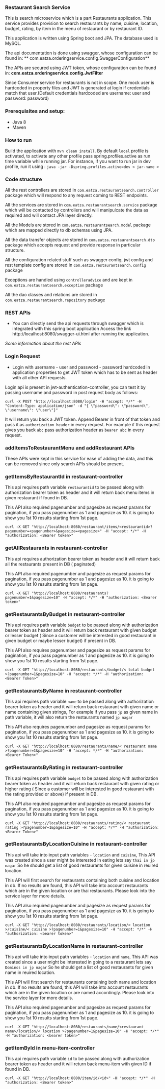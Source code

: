 ### Restaurant Search Service

This is search microservice which is a part Restaurants application. This service provides provision to search
restaurants by name, cuisine, location, budget, rating, by item in the menu of restaurant or by restaurant ID.

This application is written using Spring boot and JPA. The database used is MySQL.

The api documentation is done using swagger, whose configuration can be found in: **
com.eatza.orderingservice.config.SwaggerConfiguration**

The APIs are secured using JWT token, whose configuration can be found in:
**com.eatza.orderingservice.config.JwtFilter**

Since Consumer service for restaurants is not in scope. One mock user is hardcoded in property files and JWT is
generated at login if credentials match that user.(Default credentials hardcoded are username: user and password:
password)

### Prerequisites and setup:

* Java 8
* Maven

### How to run

Build the application with `mvn clean install`. By default `local` profile is activated, to activate any other profile
pass spring.profiles.active as run time variable while running jar. For instance, if you want to run jar in dev profile,
run it using :
`java -jar -Dspring.profiles.active=dev < jar-name > `

### Code structure

All the rest controllers are stored in `com.eatza.restaurantsearch.controller`  package which will respond to any
request coming to REST endpoints.

All the services are stored in `com.eatza.restaurantsearch.service`  package which will be contacted by controllers and
will manipulcate the data as required and will contact JPA layer directly.

All the Models are stored in
`com.eatza.restaurantsearch.model` package which are mapped directly to db schemas using JPA.

All the data transfer objects are stored in
`com.eatza.restaurantsearch.dto` package which accepts request and provide response in particular structure.

All the configuration related stuff such as swagger config, jwt config and rest template config are stored in
`com.eatza.restaurantsearch.config` package

Exceptions are handled using `controlleradvice` and are kept in `com.eatza.restaurantsearch.exception` package

All the dao classes and relations are stored in `com.eatza.restaurantsearch.repository` package

### REST APIs

* You can directly send the api requests through swagger which is integrated with this spring boot application Access
  the link http://localhost:8080/swagger-ui.html after running the application.

_Some information about the rest APIs_

### Login Request

* Login with username - user and password - password hardcoded in application properties to get JWT token which has to
  be sent as header with all other API requests.

Login api is present in jwt-authentication-controller, you can test it by passing username and password in post request
body as follows:

```
curl -X POST "http://localhost:8080/login" -H "accept: */*" -H "Content-Type: application/json" -d "{ \"password\": \"password\", \"username\": \"user\"}"
```

It will return you back a JWT token. Append Bearer in front of that token and pass it as `authorization header` in every
request. For example if this request gives you back `abc` pass authorization header as `bearer abc` in every request.

### addItemsToRestaurantMenu and addRestaurant APIs

These APIs were kept in this service for ease of adding the data, and this can be removed since only search APIs should
be present.

### getItemsByRestaurantId in restaurant-controller

This api requires path variable `restaurantid` to be passed along with authorization bearer token as header and it will
return back menu items in given restaurant if found in DB.

This API also required pagenumber and pagesize as request params for pagination, if you pass pagenumber as 1 and
pagesize as 10. it is going to show you 1st 10 results starting from 1st page.

```
curl -X GET "http://localhost:8080/restaurant/items/<restaurantid>?pagenumber=<pagenumber>&pagesize=<pagesize>" -H "accept: */*" -H "authorization: <Bearer token>"
```

### getAllRestaurants in restaurant-controller

This api requires authorization bearer token as header and it will return back all the restaurants present in DB (
paginated)

This API also required pagenumber and pagesize as request params for pagination, if you pass pagenumber as 1 and
pagesize as 10. it is going to show you 1st 10 results starting from 1st page.

```
curl -X GET "http://localhost:8080/restaurants?pagenumber=1&pagesize=10" -H "accept: */*" -H "authorization: <Bearer token>"
```

### getRestaurantsByBudget in restaurant-controller

This api requires path variable `budget` to be passed along with authorization bearer token as header and it will return
back restaurant with given budget or lesser budget ( Since a customer will be interested in good restaurant in given
budget or maybe lesser budget) if present in DB.

This API also requires pagenumber and pagesize as request params for pagination, if you pass pagenumber as 1 and
pagesize as 10. it is going to show you 1st 10 results starting from 1st page.

```
curl -X GET "http://localhost:8080/restaurants/budget/< total budget >?pagenumber=1&pagesize=10" -H "accept: */*" -H "authorization: <Bearer Token>"
```

### getRestaurantsByName in restaurant-controller

This api requires path variable `name` to be passed along with authorization bearer token as header and it will return
back restaurant with given name or name containing given strings, For example if you pass `jp` as given name in path
variable, it will also return the restaurants named `jp nagar`

This API also requires pagenumber and pagesize as request params for pagination, if you pass pagenumber as 1 and
pagesize as 10. it is going to show you 1st 10 results starting from 1st page.

```
curl -X GET "http://localhost:8080/restaurants/name/< restaurant name >?pagenumber=1&pagesize=10" -H "accept: */*" -H "authorization: <Bearer Token>"
```

### getRestaurantsByRating in restaurant-controller

This api requires path variable `budget` to be passed along with authorization bearer token as header and it will return
back restaurant with given rating or higher rating ( Since a customer will be interested in good restaurant with the
rating provided or above) if present in DB.

This API also required pagenumber and pagesize as request params for pagination, if you pass pagenumber as 1 and
pagesize as 10. it is going to show you 1st 10 results starting from 1st page.

```
curl -X GET "http://localhost:8080/restaurants/rating/< restaurant rating >?pagenumber=1&pagesize=10" -H "accept: */*" -H "authorization: <Bearer Token>"
```

### getRestaurantsByLocationCuisine in restaurant-controller

This api will take into input path variables - `location` and `cuisine`, This API was created since a user might be
interested in eating lets say `thai in jp nagar` So he should get a list of good restaurants for given cuisine in
reuired location.

This API will first search for restaurants containing both cuisine and location in db. If no results are found, this API
will take into account restaurants which are in the given location or are thai restaurants. Please look into the service
layer for more details.

This API also required pagenumber and pagesize as request params for pagination, if you pass pagenumber as 1 and
pagesize as 10. it is going to show you 1st 10 results starting from 1st page.

```
curl -X GET "http://localhost:8080/restaurants/location/< location >/cuisine/< cuisine >?pagenumber=1&pagesize=10" -H "accept: */*" -H "authorization: <bearer token>"
```

### getRestaurantsByLocationName in restaurant-controller

This api will take into input path variables - `location` and `name`, This API was created since a user might be
interested in going to a restaurant lets say `Dominos in jp nagar` So he should get a list of good restaurants for given
name in reuired location.

This API will first search for restaurants containing both name and location in db. If no results are found, this API
will take into account restaurants which are in the given location or are named accordingly. Please look into the
service layer for more details.

This API also required pagenumber and pagesize as request params for pagination, if you pass pagenumber as 1 and
pagesize as 10. it is going to show you 1st 10 results starting from 1st page.

```
curl -X GET "http://localhost:8080/restaurants/name/<restaurant name>/location/< location >?pagenumber=1&pagesize=10" -H "accept: */*" -H "authorization: <bearer token>"
```

### getItemById in menu-item-controller

This api requires path variable `id` to be passed along with authorization bearer token as header and it will return
back menu-item with given ID if found in DB.

```
curl -X GET "http://localhost:8080/item/id/<id>" -H "accept: */*" -H "authorization: <Bearer token>"
```
